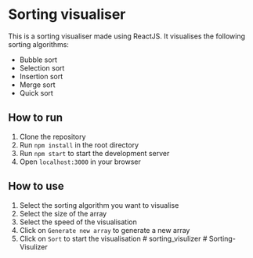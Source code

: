 # Sorting visualiser
This is a sorting visualiser made using ReactJS. It visualises the following sorting algorithms:
- Bubble sort
- Selection sort
- Insertion sort
- Merge sort
- Quick sort

## How to run
1. Clone the repository
2. Run `npm install` in the root directory
3. Run `npm start` to start the development server
4. Open `localhost:3000` in your browser

## How to use
1. Select the sorting algorithm you want to visualise
2. Select the size of the array
3. Select the speed of the visualisation
4. Click on `Generate new array` to generate a new array
5. Click on `Sort` to start the visualisation
#   s o r t i n g _ v i s u l i z e r  
 # Sorting-Visulizer
